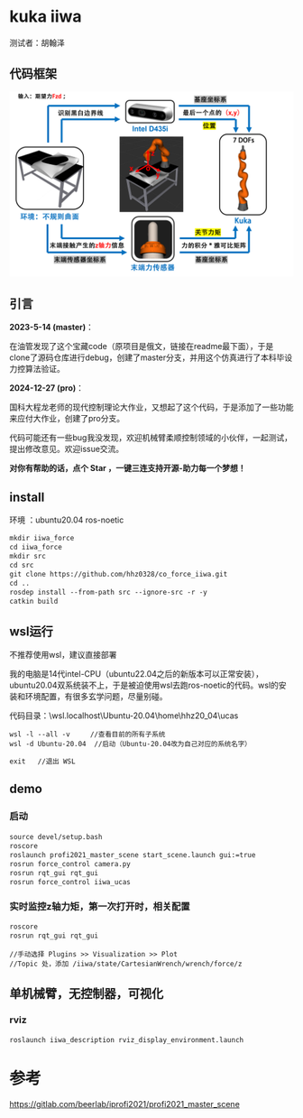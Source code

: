 # kuka iiwa
测试者：胡翰泽

## 代码框架
![](https://github.com/hhz0328/co_force_iiwa/blob/pro/1.png)

## 引言
**2023-5-14 (master)**：

在油管发现了这个宝藏code（原项目是俄文，链接在readme最下面），于是clone了源码仓库进行debug，创建了master分支，并用这个仿真进行了本科毕设力控算法验证。

**2024-12-27 (pro)**：

国科大程龙老师的现代控制理论大作业，又想起了这个代码，于是添加了一些功能来应付大作业，创建了pro分支。

代码可能还有一些bug我没发现，欢迎机械臂柔顺控制领域的小伙伴，一起测试，提出修改意见。欢迎issue交流。

**对你有帮助的话，点个 Star ，一键三连支持开源-助力每一个梦想！**

## install
环境 ：ubuntu20.04    ros-noetic
```
mkdir iiwa_force
cd iiwa_force
mkdir src
cd src
git clone https://github.com/hhz0328/co_force_iiwa.git
cd ..
rosdep install --from-path src --ignore-src -r -y
catkin build
```

## wsl运行
不推荐使用wsl，建议直接部署

我的电脑是14代intel-CPU（ubuntu22.04之后的新版本可以正常安装），ubuntu20.04双系统装不上，于是被迫使用wsl去跑ros-noetic的代码。wsl的安装和环境配置，有很多玄学问题，尽量别碰。

代码目录：\\wsl.localhost\Ubuntu-20.04\home\hhz20_04\ucas
```
wsl -l --all -v     //查看目前的所有子系统
wsl -d Ubuntu-20.04  //启动（Ubuntu-20.04改为自己对应的系统名字）
```
```
exit   //退出 WSL
```

## demo
### 启动
```
source devel/setup.bash
roscore
roslaunch profi2021_master_scene start_scene.launch gui:=true
rosrun force_control camera.py
rosrun rqt_gui rqt_gui
rosrun force_control iiwa_ucas
```
### 实时监控z轴力矩，第一次打开时，相关配置
```
roscore
rosrun rqt_gui rqt_gui

//手动选择 Plugins >> Visualization >> Plot
//Topic 处，添加 /iiwa/state/CartesianWrench/wrench/force/z

```

## 单机械臂，无控制器，可视化
### rviz
```
roslaunch iiwa_description rviz_display_environment.launch
```
# 参考
https://gitlab.com/beerlab/iprofi2021/profi2021_master_scene

